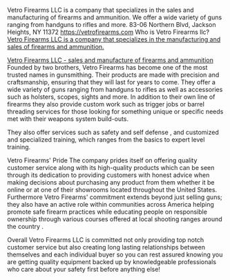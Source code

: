 Vetro Firearms LLC is a company that specializes in the sales and manufacturing of firearms and ammunition. We offer a wide variety of guns ranging from handguns to rifles and more.
83-06 Northern Blvd, Jackson Heights, NY 11372
https://vetrofirearms.com
Who is Vetro Firearms llc?
<a href="https://vetrofirearms.com">Vetro Firearms LLC is a company that specializes in the manufacturing and sales of firearms and ammunition.</a>

<a href="https://vetrofirearms.com/shop">Vetro Firearms LLC - sales and manufacture of firearms and ammunition</a>
Founded by two brothers, Vetro Firearms has become one of the most trusted names in gunsmithing. Their products are made with precision and craftsmanship, ensuring that they will last for years to come. They offer a wide variety of guns ranging from handguns to rifles as well as accessories such as holsters, scopes, sights and more. In addition to their own line of firearms they also provide custom work such as trigger jobs or barrel threading services for those looking for something unique or specific needs met with their weapons system build-outs. 

They also offer services such as safety and self defense , and customized and specialized training, which ranges from the basics to expert level training.

Vetro Firearms' Pride
The company prides itself on offering quality customer service along with its high-quality products which can be seen through its dedication to providing customers with honest advice when making decisions about purchasing any product from them whether it be online or at one of their showrooms located throughout the United States. Furthermore Vetro Firearms' commitment extends beyond just selling guns; they also have an active role within communities across America helping promote safe firearm practices while educating people on responsible ownership through various courses offered at local shooting ranges around the country .

Overall Vetro Firearms LLC is committed not only providing top notch customer service but also creating long lasting relationships between themselves and each individual buyer so you can rest assured knowing you are getting quality equipment backed up by knowledgeable professionals who care about your safety first before anything else!
